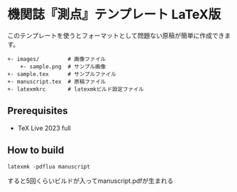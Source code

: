 # 機関誌『測点』テンプレート LaTeX版

このテンプレートを使うとフォーマットとして問題ない原稿が簡単に作成できます。

```
+- images/         # 画像ファイル
    +- sample.png  # サンプル画像
+- sample.tex      # サンプルファイル
+- manuscript.tex  # 原稿ファイル
+- latexmkrc       # latexmkビルド設定ファイル
```

## Prerequisites

- TeX Live 2023 full

## How to build

```
latexmk -pdflua manuscript
```

すると5回くらいビルドが入ってmanuscript.pdfが生まれる
